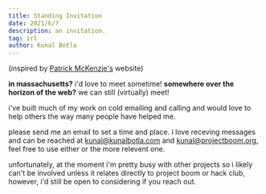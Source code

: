 ```yaml
---
title: Standing Invitation
date: 2021/6/7
description: an invitation.
tag: irl
author: Kunal Botla
---
```


(inspired by [Patrick McKenzie's](https://kalzumeus.com/) website)

**in massachusetts?** i'd love to meet sometime!
**somewhere over the horizon of the web?** we can still (virtually) meet!

i've built much of my work on cold emailing and calling and would love to help others the way many people have helped me.

please send me an email to set a time and place. i love receving messages and can be reached at kunal@kunalbotla.com and kunal@projectboom.org, feel free to use either or the more relevent one.

unfortunately, at the moment i'm pretty busy with other projects so i likely can't be involved unless it relates directly to project boom or hack club, however, i'd still be open to considering if you reach out.